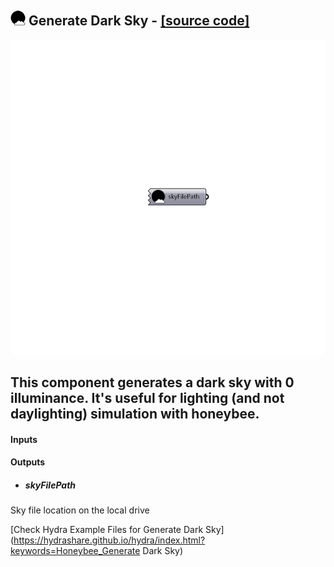 ## ![](../../images/icons/Generate_Dark_Sky.png) Generate Dark Sky - [[source code]](https://github.com/ladybug-tools/honeybee-legacy/tree/master/src/Honeybee_Generate%20Dark%20Sky.py)

![](../../images/components/Generate_Dark_Sky.png)

This component generates a dark sky with 0 illuminance.
 It's useful for lighting (and not daylighting) simulation with honeybee.
 -
 

#### Inputs

#### Outputs
* ##### skyFilePath
Sky file location on the local drive


[Check Hydra Example Files for Generate Dark Sky](https://hydrashare.github.io/hydra/index.html?keywords=Honeybee_Generate Dark Sky)